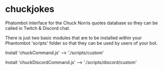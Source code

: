 # chuckjokes
Phatombot interface for the Chuck Norris quotes database so they can be called in Twitch &amp; Discord chat.

There is just two basic modules that are to be installed within your Phantombot 'scripts' folder so that they can be used
by users of your bot.

Install 'chuckCommand.js' --> './scripts/custom'

Install 'chuckDiscordCommand.js' --> './scripts/discord/custom' 